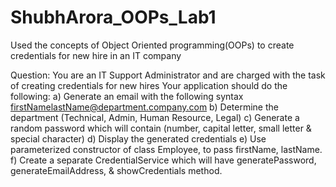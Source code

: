 # ShubhArora_OOPs_Lab1
Used the concepts of Object Oriented programming(OOPs) to create credentials for new hire in an IT company

Question:
You are an IT Support Administrator and are charged with the task of creating credentials for 
new hires
Your application should do the following:
a) Generate an email with the following syntax
firstNamelastName@department.company.com
b) Determine the department (Technical, Admin, Human Resource, Legal)
c) Generate a random password which will contain (number, capital letter, small letter & 
special character)
d) Display the generated credentials
e) Use parameterized constructor of class Employee, to pass firstName, lastName.
f) Create a separate CredentialService which will have generatePassword, 
generateEmailAddress, & showCredentials method.
